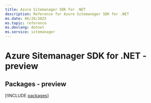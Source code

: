 ```yaml
---
title: Azure Sitemanager SDK for .NET
description: Reference for Azure Sitemanager SDK for .NET
ms.date: 06/26/2025
ms.topic: reference
ms.devlang: dotnet
ms.service: sitemanager
---
```

# Azure Sitemanager SDK for .NET - preview
## Packages - preview
[!INCLUDE [packages](sitemanager-index.md)]
